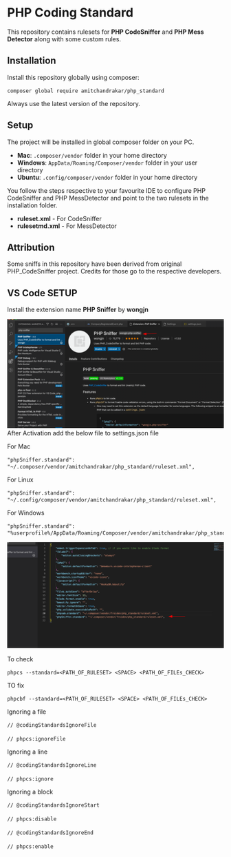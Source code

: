 # PHP Coding Standard
This repository contains rulesets for **PHP CodeSniffer** and **PHP Mess Detector** along with some custom rules.

## Installation
Install this repository globally using composer:

	composer global require amitchandrakar/php_standard

Always use the latest version of the repository.

## Setup
The project will be installed in global composer folder on your PC. 
* **Mac**: `.composer/vendor` folder in your home directory
* **Windows**: `AppData/Roaming/Composer/vendor` folder in your user directory
* **Ubuntu**: `.config/composer/vendor` folder in your home directory

You follow the steps respective to your favourite IDE to configure PHP CodeSniffer and PHP MessDetector and point to the two rulesets in the installation folder.
* **ruleset.xml** - For CodeSniffer
* **rulesetmd.xml** - For MessDetector

## Attribution
Some sniffs in this repository have been derived from original PHP_CodeSniffer project. Credits for those go to the respective developers.

## VS Code SETUP
Install the extension name **PHP Sniffer** by **wongjn**

![N|Solid](./img/php-snif.png)
After Activation add the below file to settings.json file

For Mac

	"phpSniffer.standard": "~/.composer/vendor/amitchandrakar/php_standard/ruleset.xml",

For Linux

	"phpSniffer.standard": "~/.config/composer/vendor/amitchandrakar/php_standard/ruleset.xml",

For Windows

	"phpSniffer.standard": "%userprofile%/AppData/Roaming/Composer/vendor/amitchandrakar/php_standard/ruleset.xml",

![N|Solid](./img/vs-settings-1.png)



To check 

	phpcs --standard=<PATH_OF_RULESET> <SPACE> <PATH_OF_FILEs_CHECK>

TO fix

	phpcbf --standard=<PATH_OF_RULESET> <SPACE> <PATH_OF_FILEs_CHECK>


Ignoring a file

	// @codingStandardsIgnoreFile

	// phpcs:ignoreFile

Ignoring a line

	// @codingStandardsIgnoreLine

	// phpcs:ignore

Ignoring a block


	// @codingStandardsIgnoreStart

	// phpcs:disable

	// @codingStandardsIgnoreEnd

	// phpcs:enable
